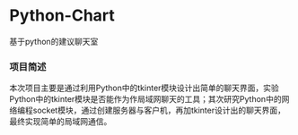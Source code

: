# Python-Chart
基于python的建议聊天室

### 项目简述
本次项目主要是通过利用Python中的tkinter模块设计出简单的聊天界面，实验Python中的tkinter模块是否能作为作局域网聊天的工具；其次研究Python中的网络编程socket模块，通过创建服务器与客户机，再加tkinter设计出的聊天界面，最终实现简单的局域网通信。
